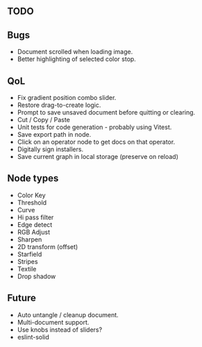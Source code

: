 ## TODO

## Bugs

* Document scrolled when loading image.
* Better highlighting of selected color stop.

## QoL

* Fix gradient position combo slider.
* Restore drag-to-create logic.
* Prompt to save unsaved document before quitting or clearing.
* Cut / Copy / Paste
* Unit tests for code generation - probably using Vitest.
* Save export path in node.
* Click on an operator node to get docs on that operator.
* Digitally sign installers.
* Save current graph in local storage (preserve on reload)

## Node types

* Color Key
* Threshold
* Curve
* Hi pass filter
* Edge detect
* RGB Adjust
* Sharpen
* 2D transform (offset)
* Starfield
* Stripes
* Textile
* Drop shadow

## Future

* Auto untangle / cleanup document.
* Multi-document support.
* Use knobs instead of sliders?
* eslint-solid
